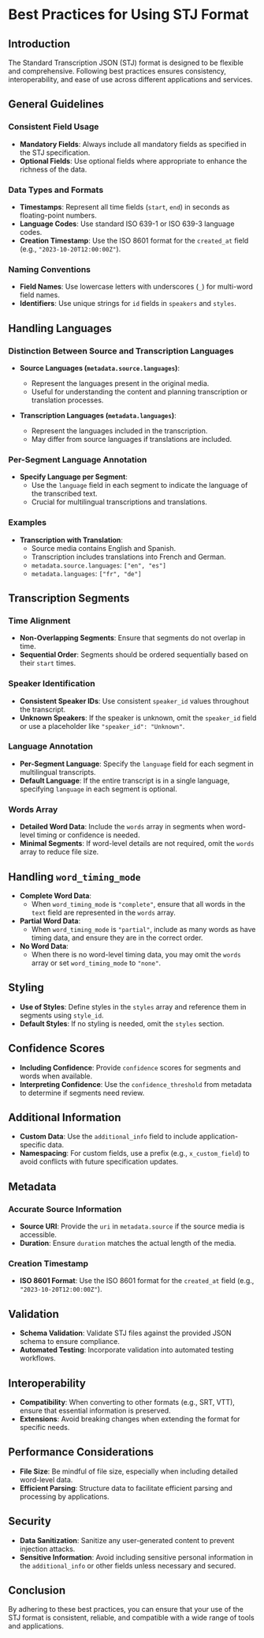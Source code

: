 # Best Practices for Using STJ Format

## Introduction

The Standard Transcription JSON (STJ) format is designed to be flexible and comprehensive. Following best practices ensures consistency, interoperability, and ease of use across different applications and services.

## General Guidelines

### Consistent Field Usage

- **Mandatory Fields**: Always include all mandatory fields as specified in the STJ specification.
- **Optional Fields**: Use optional fields where appropriate to enhance the richness of the data.

### Data Types and Formats

- **Timestamps**: Represent all time fields (`start`, `end`) in seconds as floating-point numbers.
- **Language Codes**: Use standard ISO 639-1 or ISO 639-3 language codes.
- **Creation Timestamp**: Use the ISO 8601 format for the `created_at` field (e.g., `"2023-10-20T12:00:00Z"`).

### Naming Conventions

- **Field Names**: Use lowercase letters with underscores (`_`) for multi-word field names.
- **Identifiers**: Use unique strings for `id` fields in `speakers` and `styles`.

## Handling Languages

### Distinction Between Source and Transcription Languages

- **Source Languages (`metadata.source.languages`)**:
  - Represent the languages present in the original media.
  - Useful for understanding the content and planning transcription or translation processes.

- **Transcription Languages (`metadata.languages`)**:
  - Represent the languages included in the transcription.
  - May differ from source languages if translations are included.

### Per-Segment Language Annotation

- **Specify Language per Segment**:
  - Use the `language` field in each segment to indicate the language of the transcribed text.
  - Crucial for multilingual transcriptions and translations.

### Examples

- **Transcription with Translation**:
  - Source media contains English and Spanish.
  - Transcription includes translations into French and German.
  - `metadata.source.languages`: `["en", "es"]`
  - `metadata.languages`: `["fr", "de"]`

## Transcription Segments

### Time Alignment

- **Non-Overlapping Segments**: Ensure that segments do not overlap in time.
- **Sequential Order**: Segments should be ordered sequentially based on their `start` times.

### Speaker Identification

- **Consistent Speaker IDs**: Use consistent `speaker_id` values throughout the transcript.
- **Unknown Speakers**: If the speaker is unknown, omit the `speaker_id` field or use a placeholder like `"speaker_id": "Unknown"`.

### Language Annotation

- **Per-Segment Language**: Specify the `language` field for each segment in multilingual transcripts.
- **Default Language**: If the entire transcript is in a single language, specifying `language` in each segment is optional.

### Words Array

- **Detailed Word Data**: Include the `words` array in segments when word-level timing or confidence is needed.
- **Minimal Segments**: If word-level details are not required, omit the `words` array to reduce file size.

## Handling `word_timing_mode`

- **Complete Word Data**:
  - When `word_timing_mode` is `"complete"`, ensure that all words in the `text` field are represented in the `words` array.
- **Partial Word Data**:
  - When `word_timing_mode` is `"partial"`, include as many words as have timing data, and ensure they are in the correct order.
- **No Word Data**:
  - When there is no word-level timing data, you may omit the `words` array or set `word_timing_mode` to `"none"`.

## Styling

- **Use of Styles**: Define styles in the `styles` array and reference them in segments using `style_id`.
- **Default Styles**: If no styling is needed, omit the `styles` section.

## Confidence Scores

- **Including Confidence**: Provide `confidence` scores for segments and words when available.
- **Interpreting Confidence**: Use the `confidence_threshold` from metadata to determine if segments need review.

## Additional Information

- **Custom Data**: Use the `additional_info` field to include application-specific data.
- **Namespacing**: For custom fields, use a prefix (e.g., `x_custom_field`) to avoid conflicts with future specification updates.

## Metadata

### Accurate Source Information

- **Source URI**: Provide the `uri` in `metadata.source` if the source media is accessible.
- **Duration**: Ensure `duration` matches the actual length of the media.

### Creation Timestamp

- **ISO 8601 Format**: Use the ISO 8601 format for the `created_at` field (e.g., `"2023-10-20T12:00:00Z"`).

## Validation

- **Schema Validation**: Validate STJ files against the provided JSON schema to ensure compliance.
- **Automated Testing**: Incorporate validation into automated testing workflows.

## Interoperability

- **Compatibility**: When converting to other formats (e.g., SRT, VTT), ensure that essential information is preserved.
- **Extensions**: Avoid breaking changes when extending the format for specific needs.

## Performance Considerations

- **File Size**: Be mindful of file size, especially when including detailed word-level data.
- **Efficient Parsing**: Structure data to facilitate efficient parsing and processing by applications.

## Security

- **Data Sanitization**: Sanitize any user-generated content to prevent injection attacks.
- **Sensitive Information**: Avoid including sensitive personal information in the `additional_info` or other fields unless necessary and secured.

## Conclusion

By adhering to these best practices, you can ensure that your use of the STJ format is consistent, reliable, and compatible with a wide range of tools and applications.
